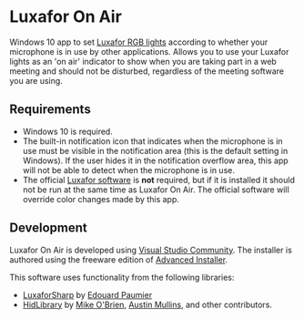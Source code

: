 # Luxafor On Air
Windows 10 app to set [Luxafor RGB lights](https://luxafor.com/products/) according to whether your microphone is in use by other applications. Allows you to use your Luxafor lights as an 'on air' indicator to show when you are taking part in a web meeting and should not be disturbed, regardless of the meeting software you are using.

## Requirements

* Windows 10 is required.
* The built-in notification icon that indicates when the microphone is in use must be visible in the notification area (this is the default setting in Windows). If the user hides it in the notification overflow area, this app will not be able to detect when the microphone is in use.
* The official [Luxafor software](https://luxafor.com/download/) is **not** required, but if it is installed it should not be run at the same time as Luxafor On Air. The official software will override color changes made by this app.

## Development
Luxafor On Air is developed using [Visual Studio Community](https://visualstudio.microsoft.com/vs/community/). The installer is authored using the freeware edition of [Advanced Installer](https://www.advancedinstaller.com/).

This software uses functionality from the following libraries:
* [LuxaforSharp](https://github.com/Duncan-Idaho/LuxaforSharp) by [Edouard Paumier](https://github.com/Duncan-Idaho)
* [HidLibrary](https://github.com/mikeobrien/HidLibrary) by [Mike O'Brien](https://github.com/mikeobrien), [Austin Mullins](https://github.com/amullins83), and other contributors.
